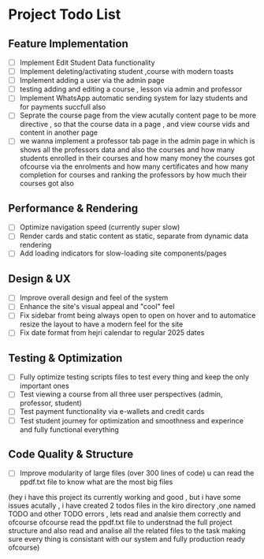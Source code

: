 # Project Todo List

## Feature Implementation
- [ ] Implement Edit Student Data functionality
- [ ] Implement deleting/activating student ,course with modern toasts
- [ ] Implement adding a user via the admin page
- [ ] testing adding and editing a course , lesson via admin and professor
- [ ] Implement WhatsApp automatic sending system for lazy students and for payments succfull also 
- [ ] Seprate the course page from the view acutally content page to be more directive , so that the course data in a page , and view course vids and content in another page 
- [ ] we wanna implement a professor tab page in the admin page in which is shows all the professors data and also the courses and how many students enrolled in their courses and how many money the courses got ofcourse via the enrolments and how many certificates and how many completion for courses and ranking the professors by how much their courses got also

## Performance & Rendering
- [ ] Optimize navigation speed (currently super slow)
- [ ] Render cards and static content as static, separate from dynamic data rendering
- [ ] Add loading indicators for slow-loading site components/pages

## Design & UX
- [ ] Improve overall design and feel of the system
- [ ] Enhance the site's visual appeal and "cool" feel
- [ ] Fix sidebar fromt being always open to open on hover and to automatice resize the layout to have a modern feel for the site
- [ ] Fix date format from hejri calendar to regular 2025 dates

## Testing & Optimization
- [ ] Fully optimize testing scripts files to test every thing and keep the only important ones
- [ ] Test viewing a course from all three user perspectives (admin, professor, student)
- [ ] Test payment functionality via e-wallets and credit cards
- [ ] Test student journey for optimization and smoothness and experince and fully functional everything

## Code Quality & Structure
- [ ] Improve modularity of large files (over 300 lines of code) u can read the ppdf.txt file to know what are the most big files



(hey i have this project its currently working and good , but i have some issues acutally , i have created 2 todos files in the kiro directory ,one named TODO and other TODO errors , lets read and analsie them correctly and ofcourse ofcourse read the ppdf.txt file to understnad the full project structure and also read and analise all the related files to the task making sure every thing is consistant with our system and fully production ready ofcourse)